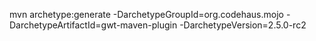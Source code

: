 mvn archetype:generate  -DarchetypeGroupId=org.codehaus.mojo  -DarchetypeArtifactId=gwt-maven-plugin  -DarchetypeVersion=2.5.0-rc2
